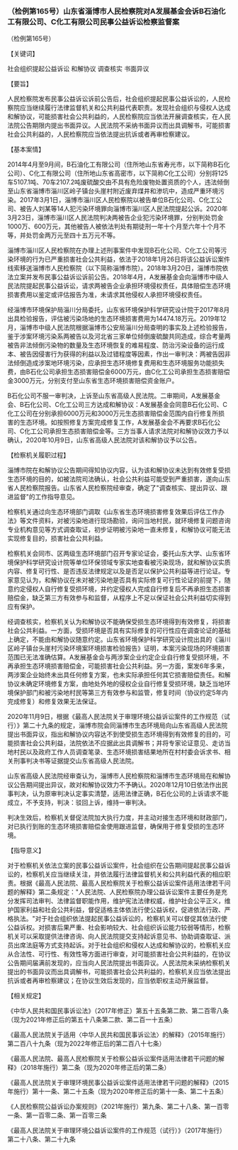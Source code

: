 ### （检例第165号）山东省淄博市人民检察院对A发展基金会诉B石油化工有限公司、C化工有限公司民事公益诉讼检察监督案
（检例第165号）

【关键词】

社会组织提起公益诉讼 和解协议 调查核实 书面异议

【要旨】

人民检察院发布民事公益诉讼诉前公告后，社会组织提起民事公益诉讼的，人民检察院应当继续履行法律监督机关和公共利益代表职责。发现社会组织与侵权人达成和解协议，可能损害社会公共利益的，人民检察院应当依法开展调查核实，在人民法院公告期限内提出书面异议。人民法院不采纳书面异议而出具调解书，可能损害社会公共利益的，人民检察院应当依法提出抗诉或者再审检察建议。

【基本案情】

2014年4月至9月间，B石油化工有限公司（住所地山东省寿光市，以下简称B石化公司）、C化工有限公司（住所地山东省高密市，以下简称C化工公司）分别将125车5107.1吨、70车2107.2吨废硫酸交由不具有危险废物处置资质的个人，违法倾倒至山东省淄博市淄川区岭子镇台头崖村附近废弃煤井和渗坑中，造成严重环境污染。2017年3月1日，淄博市淄川区人民检察院以被告单位B石化公司、C化工公司、被告人刘某等14人犯污染环境罪向淄博市淄川区人民法院提起公诉。2020年3月23日，淄博市淄川区人民法院判决两被告企业犯污染环境罪，分别判处罚金1000万、600万元，其他被告人被依法判处有期徒刑一年十个月至六年十个月不等，并处罚金两万元至四十五万元不等。

淄博市淄川区人民检察院在办理上述刑事案件中发现B石化公司、C化工公司等污染环境的行为已严重损害社会公共利益，依法于2018年1月26日将该公益诉讼案件线索移送淄博市人民检察院（以下简称淄博市院）。2018年3月20日，淄博市院依法立案并发布民事公益诉讼诉前公告。2018年4月，A发展基金会向淄博市中级人民法院提起民事公益诉讼，请求两被告企业承担环境侵权责任，具体赔偿生态环境损害费用以鉴定或评估报告为准，未请求其他侵权人承担环境侵权责任。

经淄博市环境保护局淄川分局委托，山东省环境保护科学研究设计院于2017年8月出具检验报告，评估被污染场地的生态环境损害费用为14474.18万元。2019年12月，淄博市中级人民法院根据淄博市公安局淄川分局查明的事实及上述检验报告，鉴于涉案环境污染系两被告以及河北省三家单位倾倒废硫酸共同造成，综合考量两被告非法倾倒污染物的数量及生态环境恢复的难易程度、防治污染设备的运行成本、被告因侵害行为获得的利益以及过错程度等因素，作出一审判决：两被告因非法倾倒造成涉案地环境污染，应承担生态环境修复费用和生态环境服务功能损失费，由B石化公司承担生态损害赔偿金6000万元，由C化工公司承担生态损害赔偿金3000万元，分别支付至山东省生态环境损害赔偿资金账户。

B石化公司不服一审判决，上诉至山东省高级人民法院。二审期间，A发展基金会、B石化公司、C化工公司三方达成和解协议：A发展基金会同意B石化公司、C化工公司在分别承担6000万元和3000万元生态损害赔偿金范围内自行修复所损害的生态环境。如按照修复方案完成修复工作，A发展基金会不再要求B石化公司、C化工公司承担生态损害赔偿金等。三方当事人请求法院对和解协议效力予以确认，2020年10月9日，山东省高级人民法院对该和解协议予以公告。

【检察机关履职过程】

淄博市院在和解协议公告期间得知协议内容，认为该和解协议未达到有效修复受损生态环境的目的，如被法院司法确认，社会公共利益可能受到严重损害，遂向山东省人民检察院报告。山东省人民检察院经审查，确定了"调查核实、提出异议、跟进监督"的工作指导意见。

检察机关通过向生态环境部门调取《山东省生态环境损害修复效果后评估工作办法》等文件资料，对被污染地进行现场勘验，询问当地村民，就环境修复问题咨询专业机构意见等方式调查取证，初步证明被污染地一直未修复，和解协议可能无法实现修复目的，损害社会公共利益。

检察机关会同市、区两级生态环境部门召开专家论证会，委托山东大学、山东省环境保护科学研究设计院等单位环保领域专家实地查看被污染现场，就和解协议实质内容、修复可行性、是否违反法律规定以及是否足以保护公共利益等进行论证。专家意见认为，和解协议在未对被污染地是否具有实际修复可行性论证的前提下，随意约定侵权人自行修复受损环境，并约定侵权人完成自行修复后不再承担生态损害赔偿金，缺乏第三方有效参与和监督，从程序上不足以保证社会公共利益切实得到应有保护。

经调查核实，检察机关认为和解协议不能确保受损生态环境得到有效修复，将损害社会公共利益。一方面，受损环境是否具有实际修复的可行性应在调查论证的基础上确定，不能由和解协议随意约定。山东省环境保护科学研究设计院出具的《淄川区岭子镇台头崖村污染环境案环境损害检验报告》证明，本案污染现场的环境损害范围已无法准确估算。A发展基金会与两涉案企业约定企业自行修复受损环境，不再承担生态环境损害赔偿金，可能损害社会公共利益。另一方面，案发6年多来，两涉案企业始终未出具任何修复方案，也未实际承担任何其它损害赔偿责任。和解协议未确定环境修复方案，由地处外地的侵权企业自行修复受损环境，缺乏当地环境保护部门和被污染地村民等第三方有效参与和监管，修复时间（协议约定5年内完成修复）和修复效果无法保证。

2020年11月9日，根据《最高人民法院关于审理环境公益诉讼案件的工作规范（试行）》第二十九条的规定，淄博市院会同淄博市生态环境局向山东省高级人民法院提出书面异议，指出和解协议内容达不到使受损生态环境得到有效修复的目的，可能损害社会公共利益，法院依法不应据此出具调解书；并将专家论证意见、走访当地村民以及政府工作人员调查笔录、生态环境损害结果地所在村村委会诉求书、相关刑事判决书等证据提交山东省高级人民法院。

山东省高级人民法院经审查认为，淄博市人民检察院和淄博市生态环境局在和解协议公告期间提出异议，故对和解协议效力不予确认。2020年12月10日依法作出民事判决，认为原审判决认定事实清楚，适用法律正确，B石化公司的上诉请求不能成立，不予支持，判决：驳回上诉，维持一审判决。

判决生效后，检察机关督促法院加大执行力度，并主动对接生态环境和财政部门，对已执行到账的生态环境损害赔偿金使用跟进监督，确保用于修复受损的生态环境。

【指导意义】

对于检察机关依法立案的民事公益诉讼案件，社会组织在公告期间提起民事公益诉讼的，检察机关应当继续关注，并依法履行法律监督机关和公共利益代表的相应职责。根据《最高人民法院、最高人民检察院关于检察公益诉讼案件适用法律若干问题的解释》第二条规定："人民法院、人民检察院办理公益诉讼案件主要任务是充分发挥司法审判、法律监督职能作用，维护宪法法律权威，维护社会公平正义，维护国家利益和社会公共利益，督促适格主体依法行使公益诉权，促进依法行政、严格执法。"对于社会组织依法提起民事公益诉讼的，检察机关可以督促其依法行使公益诉权。对损害后果严重、社会影响较大、社会组织诉讼能力较弱等情形，检察机关可以采取提供法律咨询、向人民法院提交支持起诉意见书、协助调查取证、派员出席法庭等方式支持起诉。对于社会组织和侵权人达成和解协议的，检察机关应从合法性、可行性、有效性等方面进行审查，对可能损害社会公共利益的，在协议公告期间届满前发现的，应当向人民法院提出书面异议。人民法院未采纳检察机关提出的书面异议而出具调解书，可能损害社会公共利益的，检察机关应当依法提出抗诉或者再审检察建议；在协议生效后发现的，应当依职权主动开展监督。

【相关规定】

《中华人民共和国民事诉讼法》（2017年修正）第五十五条第二款、第二百零八条（现为2021年修正后的第五十八条第二款、第二百一十五条）

《最高人民法院关于适用〈中华人民共和国民事诉讼法〉的解释》（2015年施行）第二百八十九条（现为2022年修正后的第二百八十七条）

《最高人民法院、最高人民检察院关于检察公益诉讼案件适用法律若干问题的解释》（2018年施行）第二条（现为2020年修正后的第二条）

《最高人民法院关于审理环境民事公益诉讼案件适用法律若干问题的解释》（2015年施行）第十一条、第二十五条（现为2020年修正后的第十一条、第二十五条）

《人民检察院公益诉讼办案规则》（2021年施行）第九条、第二十八条、第一百零一条、第一百零二条、第一百零三条

《最高人民法院关于审理环境公益诉讼案件的工作规范（试行）》（2017年施行）第二十八条、第二十九条
